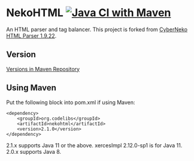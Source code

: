 NekoHTML
[![Java CI with Maven](https://github.com/codelibs/nekohtml/actions/workflows/maven.yml/badge.svg)](https://github.com/codelibs/nekohtml/actions/workflows/maven.yml)
========

An HTML parser and tag balancer.
This project is forked from [CyberNeko HTML Parser 1.9.22](http://nekohtml.sourceforge.net/).

## Version

[Versions in Maven Repository](http://central.maven.org/maven2/org/codelibs/nekohtml/)

## Using Maven

Put the following block into pom.xml if using Maven:

    <dependency>
        <groupId>org.codelibs</groupId>
        <artifactId>nekohtml</artifactId>
        <version>2.1.0</version>
    </dependency>

2.1.x supports Java 11 or the above.
xercesImpl 2.12.0-sp1 is for Java 11.
2.0.x supports Java 8.

